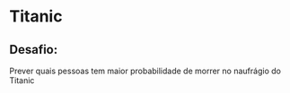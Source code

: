 # Titanic
## Desafio: 
Prever quais pessoas tem maior probabilidade de morrer no naufrágio do Titanic


